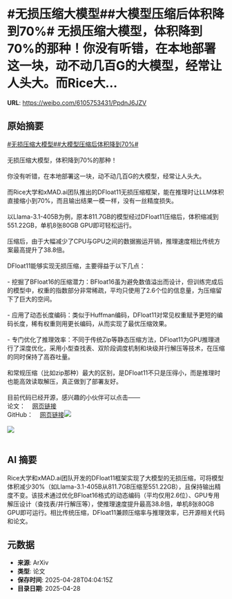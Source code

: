 # #无损压缩大模型##大模型压缩后体积降到70%# 无损压缩大模型，体积降到70%的那种！你没有听错，在本地部署这一块，动不动几百G的大模型，经常让人头大。而Rice大...

**URL**: https://weibo.com/6105753431/PpdnJ6JZV

## 原始摘要

<a href="https://m.weibo.cn/search?containerid=231522type%3D1%26t%3D10%26q%3D%23%E6%97%A0%E6%8D%9F%E5%8E%8B%E7%BC%A9%E5%A4%A7%E6%A8%A1%E5%9E%8B%23&amp;extparam=%23%E6%97%A0%E6%8D%9F%E5%8E%8B%E7%BC%A9%E5%A4%A7%E6%A8%A1%E5%9E%8B%23" data-hide=""><span class="surl-text">#无损压缩大模型#</span></a><a href="https://m.weibo.cn/search?containerid=231522type%3D1%26t%3D10%26q%3D%23%E5%A4%A7%E6%A8%A1%E5%9E%8B%E5%8E%8B%E7%BC%A9%E5%90%8E%E4%BD%93%E7%A7%AF%E9%99%8D%E5%88%B070%25%23&amp;extparam=%23%E5%A4%A7%E6%A8%A1%E5%9E%8B%E5%8E%8B%E7%BC%A9%E5%90%8E%E4%BD%93%E7%A7%AF%E9%99%8D%E5%88%B070%25%23" data-hide=""><span class="surl-text">#大模型压缩后体积降到70%#</span></a> <br><br>无损压缩大模型，体积降到70%的那种！<br><br>你没有听错，在本地部署这一块，动不动几百G的大模型，经常让人头大。<br><br>而Rice大学和xMAD.ai团队推出的DFloat11无损压缩框架，能在推理时让LLM体积直接缩小到70%，而且输出结果一模一样，没有一丝精度损失。<br><br>以Llama-3.1-405B为例，原本811.7GB的模型经过DFloat11压缩后，体积缩减到551.22GB，单机8张80GB GPU即可轻松运行。<br><br>压缩后，由于大幅减少了CPU与GPU之间的数据搬运开销，推理速度相比传统方案最高提升了38.8倍。<br><br>DFloat11能够实现无损压缩，主要得益于以下几点：<br><br>- 挖掘了BFloat16的压缩潜力：BFloat16虽为避免数值溢出而设计，但训练完成后的模型中，权重的指数部分非常稀疏，平均只使用了2.6个位的信息量，为压缩留下了巨大的空间。<br><br>- 应用了动态长度编码：类似于Huffman编码，DFloat11对常见权重赋予更短的编码长度，稀有权重则用更长编码，从而实现了最优压缩效果。<br><br>- 专门优化了推理效率：不同于传统Zip等静态压缩方法，DFloat11为GPU推理进行了深度优化，采用小型查找表、双阶段调度机制和块级并行解压等技术，在压缩的同时保持了高吞吐量。<br><br>和常规压缩（比如zip那种）最大的区别，是DFloat11不只是压得小，而是推理时也能高效读取解压，真正做到了部署友好。<br><br>目前代码已经开源，感兴趣的小伙伴可以点击——<br>论文：<a href="https://weibo.cn/sinaurl?u=https%3A%2F%2Farxiv.org%2Fabs%2F2504.11651" data-hide=""><span class="url-icon"><img style="width: 1rem;height: 1rem" src="https://h5.sinaimg.cn/upload/2015/09/25/3/timeline_card_small_web_default.png" referrerpolicy="no-referrer"></span><span class="surl-text">网页链接</span></a><br>GitHub：<a href="https://weibo.cn/sinaurl?u=https%3A%2F%2Fgithub.com%2FLeanModels%2FDFloat11" data-hide=""><span class="url-icon"><img style="width: 1rem;height: 1rem" src="https://h5.sinaimg.cn/upload/2015/09/25/3/timeline_card_small_web_default.png" referrerpolicy="no-referrer"></span><span class="surl-text">网页链接</span></a><img style="" src="https://tvax4.sinaimg.cn/large/006Fd7o3gy1i0vhzymr6mj31co12ek93.jpg" referrerpolicy="no-referrer"><br><br><img style="" src="https://tvax1.sinaimg.cn/large/006Fd7o3gy1i0vi002km9j30rl0t7x12.jpg" referrerpolicy="no-referrer"><br><br>

## AI 摘要

Rice大学和xMAD.ai团队开发的DFloat11框架实现了大模型的无损压缩，可将模型体积减少30%（如Llama-3.1-405B从811.7GB压缩至551.22GB），且保持输出精度不变。该技术通过优化BFloat16格式的动态编码（平均仅用2.6位）、GPU专用解压设计（查找表/并行解压等），使推理速度提升最高38.8倍，单机8张80GB GPU即可运行。相比传统压缩，DFloat11兼顾压缩率与推理效率，已开源相关代码和论文。

## 元数据

- **来源**: ArXiv
- **类型**: 论文
- **保存时间**: 2025-04-28T04:04:15Z
- **目录日期**: 2025-04-28
